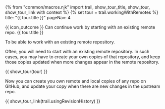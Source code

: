 {% from "common/macros.njk" import trail, show_tour_title, show_tour, show_tour_link with context %}
{% set tour = trail.workingWithRemotes %}
<frontmatter>
title: "{{ tour.title }}"
pageNav: 4
</frontmatter>

<span id="outcomes">{{ icon_outcome }} Can continue work by starting with an existing remote repo.</span>
<span id="title">{{ tour.title }}</span>

<span class="d-none" id="destination">To be able to work with an existing remote repository.</span>

<span class="d-none" id="motivation">Often, you will need to start with an existing remote repository. In such cases, you may have to create your own copies of that repository, and keep those copies updated when more changes appear in the remote repository.</span>

<div id="body">

{{ show_tour(tour) }}
</div>

<div id="extras">
</div>

<span class="d-none" id="achievements">Now you can create you own remote and local copies of any repo on GitHub, and update your copy when there are new changes in the upstream repo.</span>

<span id="next">{{ show_tour_link(trail.usingRevisionHistory) }}</span>